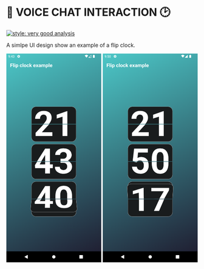 # 🚀 VOICE CHAT INTERACTION 🕑
[![style: very good analysis](https://img.shields.io/badge/style-very_good_analysis-B22C89.svg)](https://pub.dev/packages/very_good_analysis)

A simlpe UI design show an example of a flip clock.

<img src="screenshots/image1.png" style="width:250px;height:550px;">
<img src="screenshots/image2.png" style="width:250px;height:550px;">
